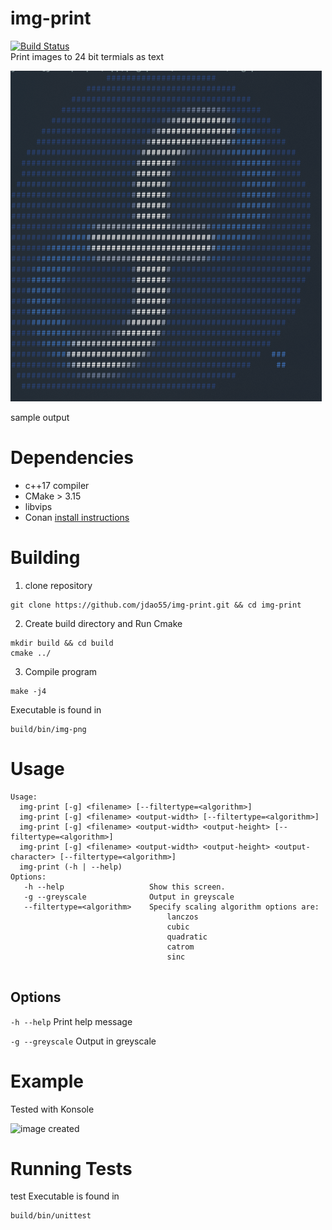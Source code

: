# img-print
[![Build Status](https://travis-ci.org/jdao55/img-print.svg?branch=libvips-backend)](https://travis-ci.org/jdao55/img-print)   
Print images to 24 bit termials as text

 
![image created](sample_ouput.png?raw=true "") 
 
sample output
# Dependencies
- c++17 compiler
- CMake > 3.15
- libvips
- Conan [install instructions](https://docs.conan.io/en/latest/installation.html)

# Building
1. clone repository 
```
git clone https://github.com/jdao55/img-print.git && cd img-print
```
2. Create build directory and Run Cmake
```
mkdir build && cd build
cmake ../ 
```
3. Compile program
```
make -j4
```
Executable is found in 
```
build/bin/img-png
```
# Usage 
```
Usage:
  img-print [-g] <filename> [--filtertype=<algorithm>]
  img-print [-g] <filename> <output-width> [--filtertype=<algorithm>]
  img-print [-g] <filename> <output-width> <output-height> [--filtertype=<algorithm>]
  img-print [-g] <filename> <output-width> <output-height> <output-character> [--filtertype=<algorithm>]
  img-print (-h | --help)
Options:
   -h --help                   Show this screen.
   -g --greyscale              Output in greyscale
   --filtertype=<algorithm>    Specify scaling algorithm options are:
                                   lanczos
                                   cubic
                                   quadratic
                                   catrom
                                   sinc
                   
```

## Options
```-h --help```        Print help message 
 
```-g --greyscale```   Output in greyscale
# Example
Tested with Konsole
 
![image created](example.png?raw=true "") 

# Running Tests
test Executable is found in 
```
build/bin/unittest
```
